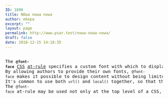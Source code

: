 ```yaml
---
ID: 1896
title: NOwa nowa nowa
author: mkepa
excerpt: ""
layout: page
permalink: http://www.psar.test/nowa-nowa-nowa/
draft: false
date: 2018-12-15 14:18:35
---
```

<!-- wp:preformatted -->
<pre class="wp-block-preformatted"><br>The <strong><code>@font-face</code></strong> <a href="https://developer.mozilla.org/en-US/docs/CSS">CSS</a> <a href="https://developer.mozilla.org/en-US/docs/CSS/At-rule">at-rule</a> specifies a custom font with which to display text; the font can be loaded from either a remote server or the user's own computer. If the <code>local()</code> function is provided, specifying a font name to look for on the user's computer, and the <a href="https://developer.mozilla.org/en-US/docs/Glossary/user_agent">user agent</a> finds a match, that local font is used. Otherwise, the font resource specified using the <code>url()</code> function is downloaded and used.<br>By allowing authors to provide their own fonts, <code>@font-face</code> makes it possible to design content without being limited to the so-called "safe" fonts (that is, the fonts which are so common that they're considered to be universally available). The ability to specify the name of a locally-installed font to look for and use makes it possible to customize the font beyond the basics while making it possible to do so without relying on an Internet connection.<br>It's common to use both <code>url()</code> and <code>local()</code> together, so that the user's installed copy of the font is used if available, falling back to downloading a copy of the font if it's not found on the user's device.<br>The <code>@font-face</code> at-rule may be used not only at the top level of a CSS, but also inside any <a href="https://developer.mozilla.org/en-US/docs/CSS/At-rule#Conditional_group_rules">CSS conditional-group at-rule</a>.</pre>
<!-- /wp:preformatted -->